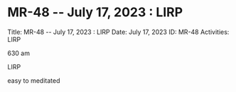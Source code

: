 # MR-48 -- July 17, 2023 : LIRP

Title: MR-48 -- July 17, 2023 : LIRP
Date: July 17, 2023
ID: MR-48
Activities: LIRP

630 am

LIRP

easy to meditated